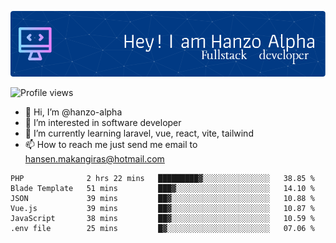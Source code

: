 ![Header](./github-header-image.png)

![Profile views](https://gpvc.arturio.dev/hanzo-alpha)

- 👋 Hi, I’m @hanzo-alpha
- 👀 I’m interested in software developer
- 🌱 I’m currently learning laravel, vue, react, vite, tailwind
- 📫 How to reach me just send me email to hansen.makangiras@hotmail.com 

<!---
hanzo-alpha/hanzo-alpha is a ✨ special ✨ repository because its `README.md` (this file) appears on your GitHub profile.
You can click the Preview link to take a look at your changes.
--->

<!--START_SECTION:waka-->

```text
PHP              2 hrs 22 mins   █████████▓░░░░░░░░░░░░░░░   38.85 %
Blade Template   51 mins         ███▓░░░░░░░░░░░░░░░░░░░░░   14.10 %
JSON             39 mins         ██▓░░░░░░░░░░░░░░░░░░░░░░   10.88 %
Vue.js           39 mins         ██▓░░░░░░░░░░░░░░░░░░░░░░   10.87 %
JavaScript       38 mins         ██▓░░░░░░░░░░░░░░░░░░░░░░   10.59 %
.env file        25 mins         █▓░░░░░░░░░░░░░░░░░░░░░░░   07.06 %
```

<!--END_SECTION:waka-->
